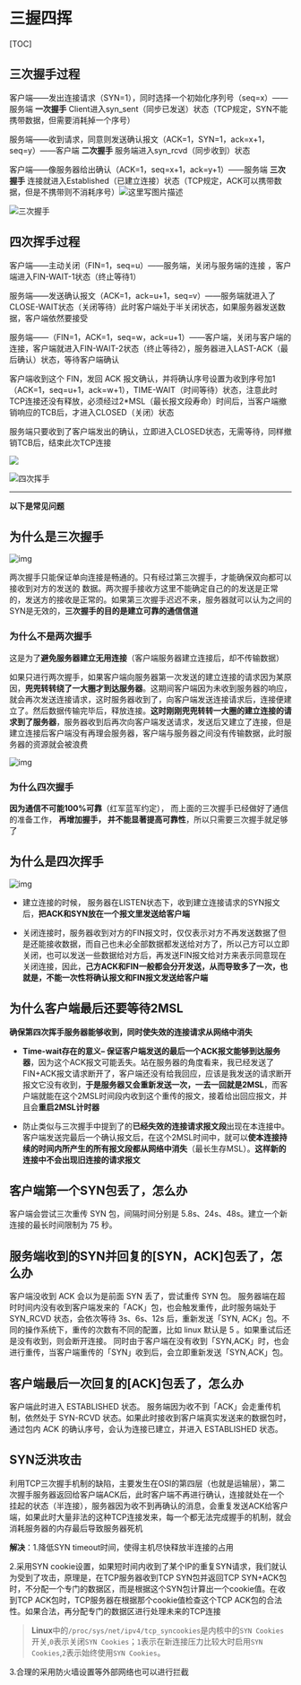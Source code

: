 # 三握四挥

[TOC]

## 三次握手过程

客户端——发出连接请求（SYN=1），同时选择一个初始化序列号（seq=x）——服务端 **一次握手** Client进入syn_sent（同步已发送）状态（TCP规定，SYN不能携带数据，但需要消耗掉一个序号）

 服务端——收到请求，同意则发送确认报文（ACK=1，SYN=1，ack=x+1，seq=y）——客户端 **二次握手** 服务端进入syn_rcvd（同步收到）状态

 客户端——像服务器给出确认（ACK=1，seq=x+1，ack=y+1）——服务端 **三次握手** 连接就进入Established（已建立连接）状态（TCP规定，ACK可以携带数据，但是不携带则不消耗序号）![这里写图片描述](images/aHR0cDovL2ltZy5ibG9nLmNzZG4ubmV0LzIwMTcwNjA3MjA1NzA5MzY3)

![三次握手](images/aHR0cDovL2ltZy5ibG9nLmNzZG4ubmV0LzIwMTcwNjA1MTEwNDA1NjY2)





## 四次挥手过程

客户端——主动关闭（FIN=1，seq=u）——服务端，关闭与服务端的连接 ，客户端进入FIN-WAIT-1状态（终止等待1）

服务端——发送确认报文（ACK=1，ack=u+1，seq=v）——服务端就进入了CLOSE-WAIT状态（关闭等待）此时客户端处于半关闭状态，如果服务器发送数据，客户端依然要接受

 服务端——（FIN=1，ACK=1，seq=w，ack=u+1）——客户端，关闭与客户端的连接，客户端就进入FIN-WAIT-2状态（终止等待2），服务器进入LAST-ACK（最后确认）状态，等待客户端确认

客户端收到这个 FIN，发回 ACK 报⽂确认，并将确认序号设置为收到序号加1（ACK=1，seq=u+1，ack=w+1），TIME-WAIT（时间等待）状态，注意此时TCP连接还没有释放，必须经过2*MSL（最长报文段寿命）时间后，当客户端撤销响应的TCB后，才进入CLOSED（关闭）状态

服务端只要收到了客户端发出的确认，立即进入CLOSED状态，无需等待，同样撤销TCB后，结束此次TCP连接

![](images/aHR0cDovL2ltZy5ibG9nLmNzZG4ubmV0LzIwMTcwNjA3MjA1NzU2MjU1)

![四次挥手](images/aHR0cDovL2ltZy5ibG9nLmNzZG4ubmV0LzIwMTcwNjA2MDg0ODUxMjcy)

---

**以下是常见问题**



## 为什么是三次握手

![img](images/20210127161838.png)

两次握手只能保证单向连接是畅通的。只有经过第三次握手，才能确保双向都可以接收到对方的发送的 数据。两次握手接收方这里不能确定自己的的发送是正常的，发送方的接收是正常的。如果第三次握手迟迟不来，服务器就可以认为之间的SYN是无效的，**三次握手的目的是建立可靠的通信信道**



### 为什么不是两次握手

这是为了**避免服务器建立无用连接**（客户端服务器建立连接后，却不传输数据）

如果只进行两次握手，如果客户端向服务器第一次发送的建立连接的请求因为某原因，**兜兜转转绕了一大圈才到达服务器**。这期间客户端因为未收到服务器的响应，就会再次发送连接请求，这时服务器收到了，向客户端发送连接请求后，连接便建立了。然后数据传输完毕后，释放连接。**这时刚刚兜兜转转一大圈的建立连接的请求到了服务器**，服务器收到后再次向客户端发送请求，发送后又建立了连接，但是建立连接后客户端没有再理会服务器，客户端与服务器之间没有传输数据，此时服务器的资源就会被浪费

![img](images/20201208172930.png)



### 为什么四次握手

**因为通信不可能100%可靠**（红军蓝军约定）， 而上面的三次握手已经做好了通信的准备工作， **再增加握手， 并不能显著提高可靠性**，所以只需要三次握手就足够了





## 为什么是四次挥手

![img](images/20201209144349.png)

- 建立连接的时候， 服务器在LISTEN状态下，收到建立连接请求的SYN报文后，**把ACK和SYN放在一个报文里发送给客户端**

- 关闭连接时，服务器收到对方的FIN报文时，仅仅表示对方不再发送数据了但是还能接收数据，而自己也未必全部数据都发送给对方了，所以己方可以立即关闭，也可以发送一些数据给对方后，再发送FIN报文给对方来表示同意现在关闭连接，因此，**己方ACK和FIN一般都会分开发送，从而导致多了一次，也就是，不能一次性将确认报文和FIN报文发送给客户端**



## 为什么客户端最后还要等待2MSL

**确保第四次挥手服务器能够收到，同时使失效的连接请求从网络中消失**

- **Time-wait存在的意义– 保证客户端发送的最后一个ACK报文能够到达服务器**，因为这个ACK报文可能丢失。站在服务器的角度看来，我已经发送了FIN+ACK报文请求断开了，客户端还没有给我回应，应该是我发送的请求断开报文它没有收到，**于是服务器又会重新发送一次，一去一回就是2MSL**，而客户端就能在这个2MSL时间段内收到这个重传的报文，接着给出回应报文，并且会**重启2MSL计时器**

- 防止类似与三次握手中提到了的**已经失效的连接请求报文段**出现在本连接中。客户端发送完最后一个确认报文后，在这个2MSL时间中，就可以**使本连接持续的时间内所产生的所有报文段都从网络中消失**（最长生存MSL）。**这样新的连接中不会出现旧连接的请求报文**



## 客户端第一个SYN包丢了，怎么办

客户端会尝试三次重传 SYN 包，间隔时间分别是 5.8s、24s、48s。建立一个新连接的最长时间限制为 75 秒。





## 服务端收到的SYN并回复的[SYN，ACK]包丢了，怎么办

客户端没收到 ACK 会以为是前面 SYN 丢了，尝试重传 SYN 包。
服务器端在超时时间内没有收到客户端发来的「ACK」包，也会触发重传，此时服务端处于 SYN_RCVD 状态，会依次等待 3s、6s、12s 后，重新发送「SYN, ACK」包。不同的操作系统下，重传的次数有不同的配置，比如 linux 默认是 5 。如果重试后还是没有收到，则会断开连接。
同时由于客户端在没有收到「SYN,ACK」时，也会进行重传，当客户端重传的「SYN」收到后，会立即重新发送「SYN,ACK」包。



## 客户端最后一次回复的[ACK]包丢了，怎么办

客户端此时进入 ESTABLISHED 状态。
服务端因为收不到「ACK」会走重传机制，依然处于 SYN-RCVD 状态。如果此时接收到客户端真实发送来的数据包时，通过包内 ACK 的确认序号，会认为连接已建立，并进入 ESTABLISHED 状态。



## SYN泛洪攻击

利用TCP三次握手机制的缺陷，主要发生在OSI的第四层（也就是运输层），第二次握手服务器返回给客户端ACK后，此时客户端不再进行确认，连接就处在一个挂起的状态（半连接），服务器因为收不到再确认的消息，会重复发送ACK给客户端，如果此时大量非法的这种TCP连接发来，每一个都无法完成握手的机制，就会消耗服务器的内存最后导致服务器死机

**解决**：1.降低SYN timeout时间，使得主机尽快释放半连接的占用

2.采用SYN cookie设置，如果短时间内收到了某个IP的重复SYN请求，我们就认为受到了攻击，原理是，在TCP服务器收到TCP SYN包并返回TCP SYN+ACK包时，不分配一个专门的数据区，而是根据这个SYN包计算出一个cookie值。在收到TCP ACK包时，TCP服务器在根据那个cookie值检查这个TCP ACK包的合法性。如果合法，再分配专门的数据区进行处理未来的TCP连接

> **Linux**中的`/proc/sys/net/ipv4/tcp_syncookies`是内核中的`SYN Cookies`开关,`0`表示关闭`SYN Cookies`；`1`表示在新连接压力比较大时启用`SYN Cookies`,`2`表示始终使用`SYN Cookies`。

3.合理的采用防火墙设置等外部网络也可以进行拦截







